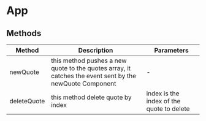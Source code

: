 # App

## Methods

<!-- @vuese:App:methods:start -->
|Method|Description|Parameters|
|---|---|---|
|newQuote|this method pushes a new quote to the quotes array, it catches the event sent by the newQuote Component|-|
|deleteQuote|this method delete quote by index| index is the index of the quote to delete|

<!-- @vuese:App:methods:end -->


